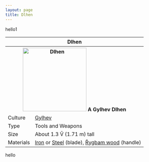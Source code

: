 ```yaml
---
layout: page
title: Dlhen
---
```


<head>
  <link rel="stylesheet" href="statblock.css">
</head>

hello1

<div class="statblock">

<table>
  <tr>
    <th colspan="2"> Dlhen </th>
  </tr>
  <tr>
    <th colspan="2"> <img src="https://sidlangs.com/assets/dlhen2.jpg" alt="Dlhen" width="200"> A Gylhev Dlhen </th>
  </tr>
  <tr>
    <td> Culture </td>
  <td> <a href="/wiki/gylhev.md">Gylhev</a> </td>
  </tr>
  <tr>
    <td> Type </td>
    <td> Tools and Weapons </td>
  </tr>
  <tr>
    <td> Size </td>
    <td> About 1.3 V̄ (1.71 m) tall  </td>
  </tr>
   <tr>
    <td> Materials </td>
    <td> <a href="/wiki/metallurgy.md">Iron</a> or <a href="/wiki/metallurgy.md">Steel</a> (blade), <a href="/wiki/rygbam.md">Řygbam wood</a> (handle)</td>
  </tr>
</table>
  
</div>

hello
